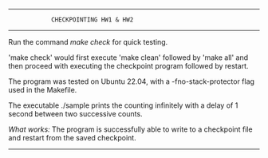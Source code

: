 **************************************************************************************************

				CHECKPOINTING HW1 & HW2

**************************************************************************************************

Run the command _make check_ for quick testing.

'make check' would first execute 'make clean' followed by 'make all' and then proceed with 
executing the checkpoint program followed by restart.

The program was tested on Ubuntu 22.04, with a -fno-stack-protector flag used in the Makefile. 

The executable ./sample prints the counting infinitely with a delay of 1 second between two 
successive counts.

_What works:_ The program is successfully able to write to a checkpoint file and restart from 
	      the saved checkpoint.

**************************************************************************************************
